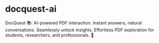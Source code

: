 # docquest-ai
DocQuest 📚: AI-powered PDF interaction. Instant answers, natural conversations. Seamlessly unlock insights. Effortless PDF exploration for students, researchers, and professionals. 🚀
